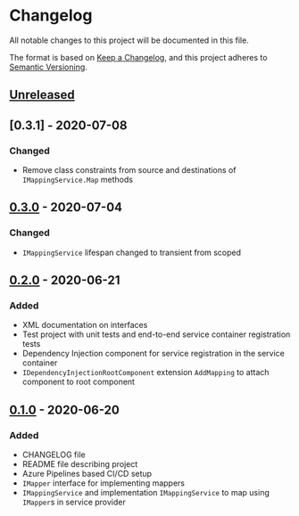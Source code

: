 # Changelog

All notable changes to this project will be documented in this file.

The format is based on [Keep a Changelog](https://keepachangelog.com/en/1.0.0/),
and this project adheres to [Semantic Versioning](https://semver.org/spec/v2.0.0.html).

## [Unreleased]

## [0.3.1] - 2020-07-08

### Changed

- Remove class constraints from source and destinations of `IMappingService.Map` methods

## [0.3.0] - 2020-07-04

### Changed

- `IMappingService` lifespan changed to transient from scoped

## [0.2.0] - 2020-06-21

### Added

- XML documentation on interfaces
- Test project with unit tests and end-to-end service container registration tests
- Dependency Injection component for service registration in the service container
- `IDependencyInjectionRootComponent` extension `AddMapping` to attach component to root component

## [0.1.0] - 2020-06-20

### Added

- CHANGELOG file
- README file describing project
- Azure Pipelines based CI/CD setup
- `IMapper` interface for implementing mappers
- `IMappingService` and implementation `IMappingService` to map using `IMapper`s in service provider

[unreleased]: https://github.com/SorenA/lightops-mapping/compare/0.3.1...develop
[0.3.0]: https://github.com/SorenA/lightops-mapping/tree/0.3.1
[0.3.0]: https://github.com/SorenA/lightops-mapping/tree/0.3.0
[0.2.0]: https://github.com/SorenA/lightops-mapping/tree/0.2.0
[0.1.0]: https://github.com/SorenA/lightops-mapping/tree/0.1.0
